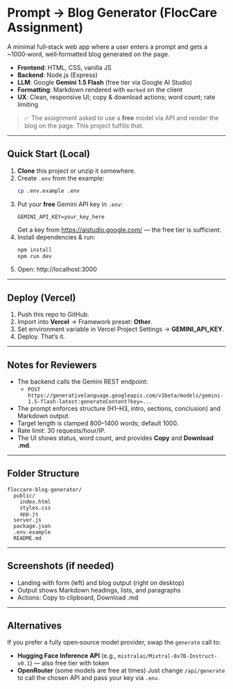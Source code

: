 # Prompt → Blog Generator (FlocCare Assignment)

A minimal full‑stack web app where a user enters a prompt and gets a ~1000‑word, well‑formatted blog generated on the page.

- **Frontend**: HTML, CSS, vanilla JS
- **Backend**: Node.js (Express)
- **LLM**: Google **Gemini 1.5 Flash** (free tier via Google AI Studio)
- **Formatting**: Markdown rendered with `marked` on the client
- **UX**: Clean, responsive UI; copy & download actions; word count; rate limiting

> ✅ The assignment asked to use a **free** model via API and render the blog on the page. This project fulfills that.

---

## Quick Start (Local)

1. **Clone** this project or unzip it somewhere.
2. Create `.env` from the example:
   ```bash
   cp .env.example .env
   ```
3. Put your **free** Gemini API key in `.env`:
   ```env
   GEMINI_API_KEY=your_key_here
   ```
   Get a key from https://aistudio.google.com/ — the free tier is sufficient.
4. Install dependencies & run:
   ```bash
   npm install
   npm run dev
   ```
5. Open: http://localhost:3000

---

## Deploy (Vercel)

1. Push this repo to GitHub.
2. Import into **Vercel** → Framework preset: **Other**.
3. Set environment variable in Vercel Project Settings → **GEMINI_API_KEY**.
4. Deploy. That’s it.

---

## Notes for Reviewers

- The backend calls the Gemini REST endpoint:
  - `POST https://generativelanguage.googleapis.com/v1beta/models/gemini-1.5-flash-latest:generateContent?key=...`
- The prompt enforces structure (H1–H3, intro, sections, conclusion) and Markdown output.
- Target length is clamped 800–1400 words; default 1000.
- Rate limit: 30 requests/hour/IP.
- The UI shows status, word count, and provides **Copy** and **Download .md**.

---

## Folder Structure

```
floccare-blog-generator/
  public/
    index.html
    styles.css
    app.js
  server.js
  package.json
  .env.example
  README.md
```

---

## Screenshots (if needed)

- Landing with form (left) and blog output (right on desktop)
- Output shows Markdown headings, lists, and paragraphs
- Actions: Copy to clipboard, Download .md

---

## Alternatives

If you prefer a fully open‑source model provider, swap the `generate` call to:
- **Hugging Face Inference API** (e.g., `mistralai/Mixtral-8x7B-Instruct-v0.1`) — also free tier with token
- **OpenRouter** (some models are free at times)
Just change `/api/generate` to call the chosen API and pass your key via `.env`.
